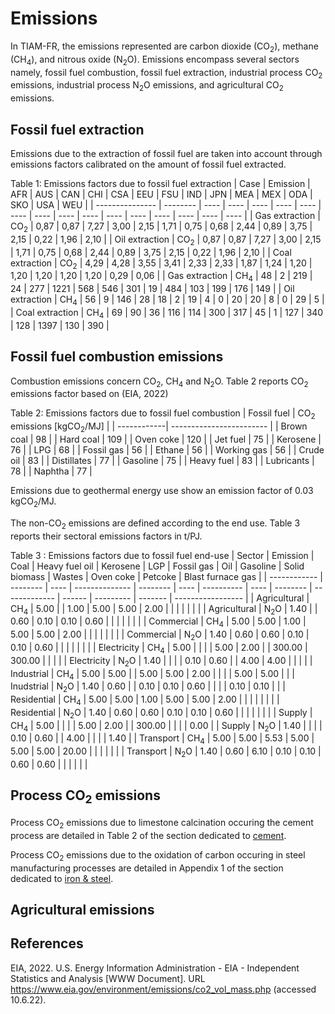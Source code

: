 # Emissions

In TIAM-FR, the emissions represented are carbon dioxide (CO<sub>2</sub>), methane (CH<sub>4</sub>), and nitrous oxide (N<sub>2</sub>O). Emissions encompass several sectors namely, fossil fuel combustion, fossil fuel extraction, industrial process CO<sub>2</sub> emissions, industrial process N<sub>2</sub>O emissions, and agricultural CO<sub>2</sub> emissions. 

## Fossil fuel extraction

Emissions due to the extraction of fossil fuel are taken into account through emissions factors calibrated on the amount of fossil fuel extracted.

Table 1: Emissions factors due to fossil fuel extraction
| Case            | Emission | AFR  | AUS  | CAN  | CHI  | CSA  | EEU  | FSU  | IND  | JPN  | MEA  | MEX  | ODA  | SKO  | USA  | WEU  |
| --------------- | -------- | ---- | ---- | ---- | ---- | ---- | ---- | ---- | ---- | ---- | ---- | ---- | ---- | ---- | ---- | ---- |
| Gas extraction  | CO<sub>2</sub>      | 0,87 | 0,87 | 7,27 | 3,00 | 2,15 | 1,71 | 0,75 | 0,68 | 2,44 | 0,89 | 3,75 | 2,15 | 0,22 | 1,96 | 2,10 |
| Oil extraction  | CO<sub>2</sub>      | 0,87 | 0,87 | 7,27 | 3,00 | 2,15 | 1,71 | 0,75 | 0,68 | 2,44 | 0,89 | 3,75 | 2,15 | 0,22 | 1,96 | 2,10 |
| Coal extraction | CO<sub>2</sub>      | 4,29 | 4,28 | 3,55 | 3,41 | 2,33 | 2,33 | 1,87 | 1,24 | 1,20 | 1,20 | 1,20 | 1,20 | 1,20 | 0,29 | 0,06 |
| Gas extraction  | CH<sub>4</sub>      | 48   | 2    | 219  | 24   | 277  | 1221 | 568  | 546  | 301  | 19   | 484  | 103  | 199  | 176  | 149  |
| Oil extraction  | CH<sub>4</sub>      | 56   | 9    | 146  | 28   | 18   | 2    | 19   | 4    | 0    | 20   | 20   | 8    | 0    | 29   | 5    |
| Coal extraction | CH<sub>4</sub>      | 69   | 90   | 36   | 116  | 114  | 300  | 317  | 45   | 1    | 127  | 340  | 128  | 1397 | 130  | 390  |

## Fossil fuel combustion emissions

Combustion emissions concern CO<sub>2</sub>, CH<sub>4</sub> and N<sub>2</sub>O. Table 2 reports CO<sub>2</sub> emissions factor based on (EIA, 2022)

Table 2: Emissions factors due to fossil fuel combustion
| Fossil fuel | CO<sub>2</sub> emissions [kgCO<sub>2</sub>/MJ] |
| ------------| ------------------------ | 
| Brown coal  | 98                       | 
| Hard coal   | 109                      | 
| Oven coke   | 120                      | 
| Jet fuel    | 75                       | 
| Kerosene    | 76                       |
| LPG         | 68                       | 
| Fossil gas  | 56                       | 
| Ethane      | 56                       | 
| Working gas | 56                       | 
| Crude oil   | 83                       | 
| Distillates | 77                       | 
| Gasoline    | 75                       |
| Heavy fuel  | 83                       | 
| Lubricants  | 78                       | 
| Naphtha     | 77                       | 

Emissions due to geothermal energy use show an emission factor of 0.03 kgCO<sub>2</sub>/MJ.  

The non-CO<sub>2</sub> emissions are defined according to the end use. Table 3 reports their sectoral emissions factors in t/PJ.

Table 3 : Emissions factors due to fossil fuel end-use
| Sector       | Emission | Coal | Heavy fuel oil | Kerosene | LGP  | Fossil gas | Oil  | Gasoline | Solid biomass | Wastes | Oven coke | Petcoke | Blast furnace gas |
| ------------ | -------- | ---- | -------------- | -------- | ---- | ---------- | ---- | -------- | ------------- | ------ | --------- | ------- | ----------------- |
| Agricultural | CH<sub>4</sub>      | 5.00 |                | 1.00     | 5.00 | 5.00       | 2.00 |          |               |        |           |         |                   |
| Agricultural | N<sub>2</sub>O      | 1.40 |                | 0.60     | 0.10 | 0.10       | 0.60 |          |               |        |           |         |                   |
| Commercial   | CH<sub>4</sub>      | 5.00 | 5.00           | 1.00     | 5.00 | 5.00       | 2.00 |          |               |        |           |         |                   |
| Commercial   | N<sub>2</sub>O      | 1.40 | 0.60           | 0.60     | 0.10 | 0.10       | 0.60 |          |               |        |           |         |                   |
| Electricity  | CH<sub>4</sub>      | 5.00 |                |          |      | 5.00       | 2.00 |          | 300.00        | 300.00 |           |         |                   |
| Electricity  | N<sub>2</sub>O      | 1.40 |                |          |      | 0.10       | 0.60 |          | 4.00          | 4.00   |           |         |                   |
| Industrial   | CH<sub>4</sub>      | 5.00 | 5.00           |          | 5.00 | 5.00       | 2.00 |          |               |        | 5.00      | 5.00    |                   |
| Inudstrial   | N<sub>2</sub>O      | 1.40 | 0.60           |          | 0.10 | 0.10       | 0.60 |          |               |        | 0.10      | 0.10    |                   |
| Residential  | CH<sub>4</sub>      | 5.00 | 5.00           | 1.00     | 5.00 | 5.00       | 2.00 |          |               |        |           |         |                   |
| Residential  | N<sub>2</sub>O      | 1.40 | 0.60           | 0.60     | 0.10 | 0.10       | 0.60 |          |               |        |           |         |                   |
| Supply       | CH<sub>4</sub>      | 5.00 |                |          |      | 5.00       | 2.00 |          | 300.00        |        |           |         | 0.00              |
| Supply       | N<sub>2</sub>O      | 1.40 |                |          |      | 0.10       | 0.60 |          | 4.00          |        |           |         | 1.40              |
| Transport    | CH<sub>4</sub>      | 5.00 | 5.00           | 5.53     | 5.00 | 5.00       | 5.00 | 20.00    |               |        |           |         |                   |
| Transport    | N<sub>2</sub>O      | 1.40 | 0.60           | 6.10     | 0.10 | 0.10       | 0.60 | 0.60     |               |        |           |         |                   |

## Process CO<sub>2</sub> emissions

Process CO<sub>2</sub> emissions due to limestone calcination occuring the cement process are detailed in Table 2 of the section dedicated to [cement](../../docs/energy-sectors/industry/cement/index.md).

Process CO<sub>2</sub> emissions due to the oxidation of carbon occuring in steel manufacturing processes are detailed in Appendix 1 of the section dedicated to [iron & steel](../../docs/energy-sectors/industry/iron-steel/index.md).

## Agricultural emissions

## References

EIA, 2022. U.S. Energy Information Administration - EIA - Independent Statistics and Analysis [WWW Document]. URL https://www.eia.gov/environment/emissions/co2_vol_mass.php (accessed 10.6.22).

